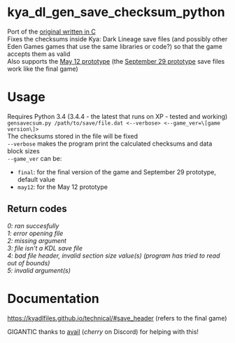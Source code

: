 # kya_dl_gen_save_checksum_python
Port of the [original written in C](https://github.com/KyaDLFiles/kya\_dl\_gen_save\_checksum)  
Fixes the checksums inside Kya: Dark Lineage save files (and possibly other Eden Games games that use the same libraries or code?) so that the game accepts them as valid  
Also supports the [May 12 prototype](https://hiddenpalace.org/Kya:_Dark_Lineage_\(May_12,_2003_prototype\)) (the [September 29 prototype](https://hiddenpalace.org/Kya:_Dark_Lineage_\(Sep_29,_2003_prototype\)) save files work like the final game)

# Usage
Requires Python 3.4 (3.4.4 - the latest that runs on XP - tested and working)  
`gensavecsum.py /path/to/save/file.dat <--verbose> <--game_ver=\[game version\]>`  
The checksums stored in the file will be fixed  
`--verbose` makes the program print the calculated checksums and data block sizes  
`--game_ver` can be:
- `final`: for the final version of the game and September 29 prototype, default value
- `may12`: for the May 12 prototype
## Return codes
*0: ran succesfully*  
*1: error opening file*  
*2: missing argument*  
*3: file isn't a KDL save file*  
*4: bad file header, invalid section size value(s) (program has tried to read out of bounds)*  
*5: invalid argument(s)* 

# Documentation
https://kyadlfiles.github.io/technical/#save_header (refers to the final game)

GIGANTIC thanks to [avail](https://github.com/avail) (_cherry_ on Discord) for helping with this!
